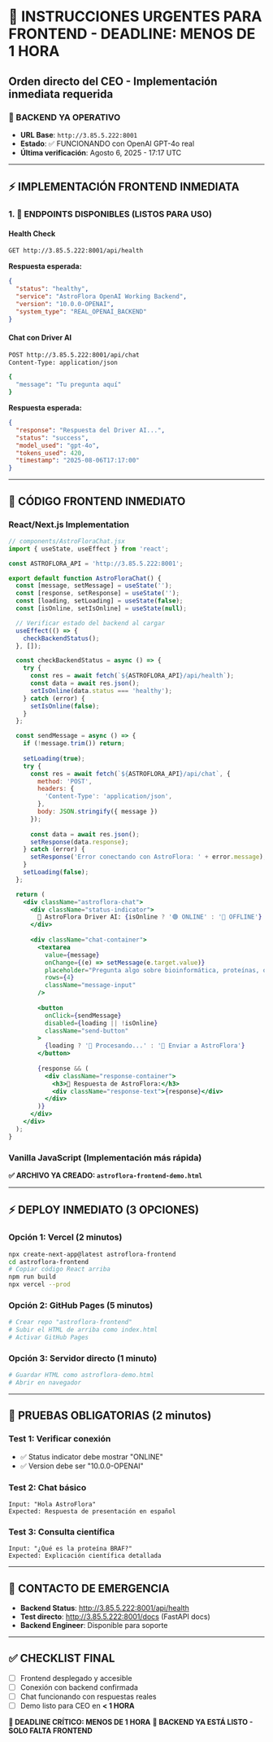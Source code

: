 # 🚨 INSTRUCCIONES URGENTES PARA FRONTEND - DEADLINE: MENOS DE 1 HORA
## Orden directo del CEO - Implementación inmediata requerida

### 📡 BACKEND YA OPERATIVO
- **URL Base**: `http://3.85.5.222:8001`
- **Estado**: ✅ FUNCIONANDO con OpenAI GPT-4o real
- **Última verificación**: Agosto 6, 2025 - 17:17 UTC

---

## ⚡ IMPLEMENTACIÓN FRONTEND INMEDIATA

### 1. 🔗 ENDPOINTS DISPONIBLES (LISTOS PARA USO)

#### Health Check
```bash
GET http://3.85.5.222:8001/api/health
```
**Respuesta esperada:**
```json
{
  "status": "healthy",
  "service": "AstroFlora OpenAI Working Backend",
  "version": "10.0.0-OPENAI",
  "system_type": "REAL_OPENAI_BACKEND"
}
```

#### Chat con Driver AI
```bash
POST http://3.85.5.222:8001/api/chat
Content-Type: application/json

{
  "message": "Tu pregunta aquí"
}
```

**Respuesta esperada:**
```json
{
  "response": "Respuesta del Driver AI...",
  "status": "success",
  "model_used": "gpt-4o",
  "tokens_used": 420,
  "timestamp": "2025-08-06T17:17:00"
}
```

---

## 🚀 CÓDIGO FRONTEND INMEDIATO

### React/Next.js Implementation
```jsx
// components/AstroFloraChat.jsx
import { useState, useEffect } from 'react';

const ASTROFLORA_API = 'http://3.85.5.222:8001';

export default function AstroFloraChat() {
  const [message, setMessage] = useState('');
  const [response, setResponse] = useState('');
  const [loading, setLoading] = useState(false);
  const [isOnline, setIsOnline] = useState(null);

  // Verificar estado del backend al cargar
  useEffect(() => {
    checkBackendStatus();
  }, []);

  const checkBackendStatus = async () => {
    try {
      const res = await fetch(`${ASTROFLORA_API}/api/health`);
      const data = await res.json();
      setIsOnline(data.status === 'healthy');
    } catch (error) {
      setIsOnline(false);
    }
  };

  const sendMessage = async () => {
    if (!message.trim()) return;
    
    setLoading(true);
    try {
      const res = await fetch(`${ASTROFLORA_API}/api/chat`, {
        method: 'POST',
        headers: {
          'Content-Type': 'application/json',
        },
        body: JSON.stringify({ message })
      });
      
      const data = await res.json();
      setResponse(data.response);
    } catch (error) {
      setResponse('Error conectando con AstroFlora: ' + error.message);
    }
    setLoading(false);
  };

  return (
    <div className="astroflora-chat">
      <div className="status-indicator">
        🤖 AstroFlora Driver AI: {isOnline ? '🟢 ONLINE' : '🔴 OFFLINE'}
      </div>
      
      <div className="chat-container">
        <textarea
          value={message}
          onChange={(e) => setMessage(e.target.value)}
          placeholder="Pregunta algo sobre bioinformática, proteínas, o análisis molecular..."
          rows={4}
          className="message-input"
        />
        
        <button 
          onClick={sendMessage} 
          disabled={loading || !isOnline}
          className="send-button"
        >
          {loading ? '🔄 Procesando...' : '🚀 Enviar a AstroFlora'}
        </button>
        
        {response && (
          <div className="response-container">
            <h3>🧬 Respuesta de AstroFlora:</h3>
            <div className="response-text">{response}</div>
          </div>
        )}
      </div>
    </div>
  );
}
```

### Vanilla JavaScript (Implementación más rápida)
**✅ ARCHIVO YA CREADO: `astroflora-frontend-demo.html`**

---

## ⚡ DEPLOY INMEDIATO (3 OPCIONES)

### Opción 1: Vercel (2 minutos)
```bash
npx create-next-app@latest astroflora-frontend
cd astroflora-frontend
# Copiar código React arriba
npm run build
npx vercel --prod
```

### Opción 2: GitHub Pages (5 minutos)
```bash
# Crear repo "astroflora-frontend"
# Subir el HTML de arriba como index.html
# Activar GitHub Pages
```

### Opción 3: Servidor directo (1 minuto)
```bash
# Guardar HTML como astroflora-demo.html
# Abrir en navegador
```

---

## 🧪 PRUEBAS OBLIGATORIAS (2 minutos)

### Test 1: Verificar conexión
- ✅ Status indicator debe mostrar "ONLINE"
- ✅ Version debe ser "10.0.0-OPENAI"

### Test 2: Chat básico
```
Input: "Hola AstroFlora"
Expected: Respuesta de presentación en español
```

### Test 3: Consulta científica
```
Input: "¿Qué es la proteína BRAF?"
Expected: Explicación científica detallada
```

---

## 🚨 CONTACTO DE EMERGENCIA
- **Backend Status**: http://3.85.5.222:8001/api/health
- **Test directo**: http://3.85.5.222:8001/docs (FastAPI docs)
- **Backend Engineer**: Disponible para soporte

---

## ✅ CHECKLIST FINAL
- [ ] Frontend desplegado y accesible
- [ ] Conexión con backend confirmada
- [ ] Chat funcionando con respuestas reales
- [ ] Demo listo para CEO en **< 1 HORA**

**🎯 DEADLINE CRÍTICO: MENOS DE 1 HORA**
**🚀 BACKEND YA ESTÁ LISTO - SOLO FALTA FRONTEND**
